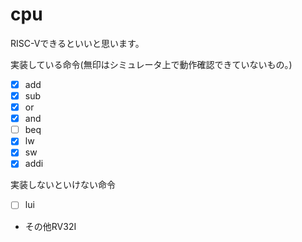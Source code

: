 # cpu
RISC-Vできるといいと思います。

実装している命令(無印はシミュレータ上で動作確認できていないもの。)
- [x] add
- [x] sub
- [x] or
- [x] and
- [ ] beq
- [x] lw
- [x] sw
- [x] addi

実装しないといけない命令
- [ ] lui
- その他RV32I
